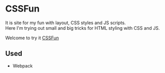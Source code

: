 # CSSFun

It is site for my fun with layout, CSS styles and JS scripts.  
Here I'm trying out small and big tricks for HTML styling with CSS and JS.

Welcome to try it [CSSFun](https://css-fun-gilt.vercel.app/)

## Used

- Webpack
